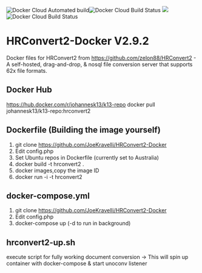![Docker Cloud Automated build](https://img.shields.io/docker/cloud/automated/dwaaan/hrconvert2-docker.svg)![Docker Cloud Build Status](https://img.shields.io/docker/cloud/build/dwaaan/hrconvert2-docker.svg) [![](https://images.microbadger.com/badges/image/dwaaan/hrconvert2-docker.svg)](https://microbadger.com/images/dwaaan/hrconvert2-docker )
![Docker Cloud Build Status](https://img.shields.io/docker/cloud/build/JoeKravelli/HRConvert2-Docker)

# HRConvert2-Docker V2.9.2

Docker files for HRConvert2 from https://github.com/zelon88/HRConvert2 - A self-hosted, drag-and-drop, & nosql file conversion server that supports 62x file formats.

## Docker Hub
https://hub.docker.com/r/johannesk13/k13-repo
docker pull johannesk13/k13-repo:hrconvert2


## Dockerfile (Building the image yourself)

1. git clone https://github.com/JoeKravelli/HRConvert2-Docker
2. Edit config.php
3. Set Ubuntu repos in Dockerfile (currently set to Australia)
4. docker build -t hrconvert2 .
5. docker images,copy the image ID
6. docker run -i -t hrconvert2
 

## docker-compose.yml

1. git clone https://github.com/JoeKravelli/HRConvert2-Docker
2. Edit config.php
3. docker-compose up (-d to run in background)

## hrconvert2-up.sh

execute script for fully working document conversion
-> This will spin up container with docker-compose & start unoconv listener
